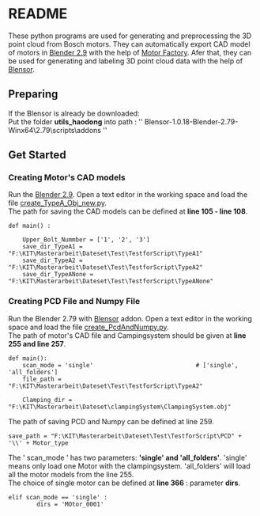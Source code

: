 # README  
These python programs are used for generating and preprocessing the 3D point cloud from Bosch motors. They can automatically export CAD model of motors in [Blender 2.9](https://www.blender.org/download/releases/2-90/) with the help of [Motor Factory](https://github.com/cold-soda-jay/blenderMotorFactory).
Afer that, they can be used for generating and labeling 3D point cloud data with the help of [Blensor](https://www.blensor.org/).  

## Preparing  
If the Blensor is already be downloaded:  
Put the folder **utils_haodong** into path : '' Blensor-1.0.18-Blender-2.79-Winx64\2.79\scripts\addons ''  

## Get Started  
### Creating Motor's CAD models  
Run the [Blender 2.9](https://www.blender.org/download/releases/2-90/). Open a text editor in the working space and load the file [create_TypeA_Obj_new.py](./create_TypeA_Obj_new.py).  
The path for saving the CAD models can be defined at **line 105 - line 108**.  
```
def main() :

    Upper_Bolt_Nummber = ['1', '2', '3']
    save_dir_TypeA1 = "F:\KIT\Masterarbeit\Dateset\Test\TestforScript\TypeA1"
    save_dir_TypeA2 = "F:\KIT\Masterarbeit\Dateset\Test\TestforScript\TypeA2"
    save_dir_TypeANone = "F:\KIT\Masterarbeit\Dateset\Test\TestforScript\TypeANone"
```

### Creating PCD File and Numpy File  
Run the Blender 2.79 with [Blensor](https://www.blensor.org/) addon. Open a text editor in the working space and load the file [create_PcdAndNumpy.py](./create_PcdAndNumpy.py).  
The path of motor's CAD file and Campingsystem should be given at **line 255 and line 257**.  
```
def main():
    scan_mode = 'single'                             # ['single', 'all_folders']
    file_path = "F:\KIT\Masterarbeit\Dateset\Test\TestforScript\TypeA2"
 
    Clamping_dir = "F:\KIT\Masterarbeit\Dateset\clampingSystem\ClampingSystem.obj"
```
The path of saving PCD and Numpy can be defined at line 259.  
```
save_path = "F:\KIT\Masterarbeit\Dateset\Test\TestforScript\PCD" + '\\' + Motor_type
```
The ' scan_mode ' has two parameters: **'single' and 'all_folders'**. 'single' means only load one Motor with the clampingsystem. 'all_folders' will load all the motor models from the line 255.  
The choice of single motor can be defined at **line 366** : parameter **dirs**.
```
elif scan_mode == 'single' :
        dirs = 'MOtor_0001'
```
